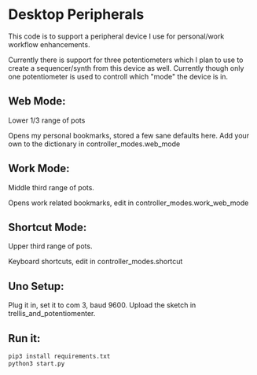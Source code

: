 # Desktop Peripherals

This code is to support a peripheral device I use for personal/work workflow enhancements.

Currently there is support for three potentiometers which I plan to use to create a sequencer/synth from this device as well. Currently though only one potentiometer is used to controll which "mode" the device is in. 

## Web Mode:

Lower 1/3 range of pots

Opens my personal bookmarks, stored a few sane defaults here. Add your own to the dictionary in controller_modes.web_mode

## Work Mode:

Middle third range of pots.

Opens work related bookmarks, edit in controller_modes.work_web_mode

## Shortcut Mode:

Upper third range of pots.

Keyboard shortcuts, edit in controller_modes.shortcut


## Uno Setup:

Plug it in, set it to com 3, baud 9600. Upload the sketch in trellis_and_potentiomenter.


## Run it:

```bash
pip3 install requirements.txt
python3 start.py
```
